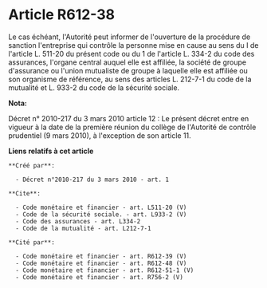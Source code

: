 # Article R612-38

Le cas échéant, l'Autorité peut informer de l'ouverture de la procédure de sanction l'entreprise qui contrôle la personne
mise en cause au sens du I de l'article L. 511-20 du présent code ou du 1 de l'article L. 334-2 du code des assurances,
l'organe central auquel elle est affiliée, la société de groupe d'assurance ou l'union mutualiste de groupe à laquelle elle
est affiliée ou son organisme de référence, au sens des articles L. 212-7-1 du code de la mutualité et L. 933-2 du code de la
sécurité sociale.

**Nota:**

Décret n° 2010-217 du 3 mars 2010 article 12 : Le présent décret entre en vigueur à la date de la première réunion du collège
de l'Autorité de contrôle prudentiel (9 mars 2010), à l'exception de son article 11.

**Liens relatifs à cet article**

	**Créé par**:

	  - Décret n°2010-217 du 3 mars 2010 - art. 1

	**Cite**:

	  - Code monétaire et financier - art. L511-20 (V)
	  - Code de la sécurité sociale. - art. L933-2 (V)
	  - Code des assurances - art. L334-2
	  - Code de la mutualité - art. L212-7-1

	**Cité par**:

	  - Code monétaire et financier - art. R612-39 (V)
	  - Code monétaire et financier - art. R612-48 (V)
	  - Code monétaire et financier - art. R612-51-1 (V)
	  - Code monétaire et financier - art. R756-2 (V)

